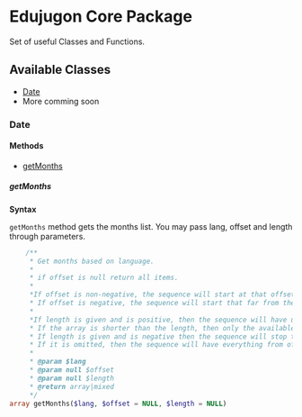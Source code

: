 # Edujugon Core Package

Set of useful Classes and Functions.

## Available Classes

* [Date](https://github.com/Edujugon/Core#date)
* More comming soon


### Date

#### Methods

* [getMonths](https://github.com/Edujugon/Core#getmonths)

##### getMonths

**Syntax**

`getMonths` method gets the months list. You may pass lang, offset and length through parameters. 
```php
    /**
     * Get months based on language.
     *
     * if offset is null return all items.
     *
     *If offset is non-negative, the sequence will start at that offset in the array.
     * If offset is negative, the sequence will start that far from the end of the array.
     *
     *If length is given and is positive, then the sequence will have up to that many elements in it.
     * If the array is shorter than the length, then only the available array elements will be present.
     * If length is given and is negative then the sequence will stop that many elements from the end of the array.
     * If it is omitted, then the sequence will have everything from offset up until the end of the array.
     *
     * @param $lang
     * @param null $offset
     * @param null $length
     * @return array|mixed
     */
array getMonths($lang, $offset = NULL, $length = NULL)
```
